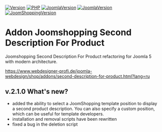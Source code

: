 [![Version](https://img.shields.io/badge/Version-2.1.0-blue.svg)]() [![PHP](https://img.shields.io/badge/PHP-8.0+-green.svg)]() [![JoomlaVersion](https://img.shields.io/badge/Joomla-4.x-orange.svg)]() [![JoomlaVersion](https://img.shields.io/badge/Joomla-5.x-orange.svg)]() [![JoomShoppingVersion](https://img.shields.io/badge/JoomShopping-5.x-important.svg)]()
# Addon Joomshopping Second Description For Product
Joomshopping Second Description For Product refactoring for Joomla 5 with modern architecture.

https://www.webdesigner-profi.de/joomla-webdesign/shop/addons/second-description-for-product.html?lang=ru
## v.2.1.0 What's new?
- added the ability to select a JoomShopping template position to display a second product description. You can also specify a custom position, which can be useful for template developers.
- installation and removal scripts have been rewritten
- fixed a bug in the deletion script
